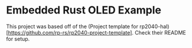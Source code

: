Embedded Rust OLED Example
==========================

This project was based off of the (Project template for rp2040-hal)[https://github.com/rp-rs/rp2040-project-template]. Check their README for setup.
